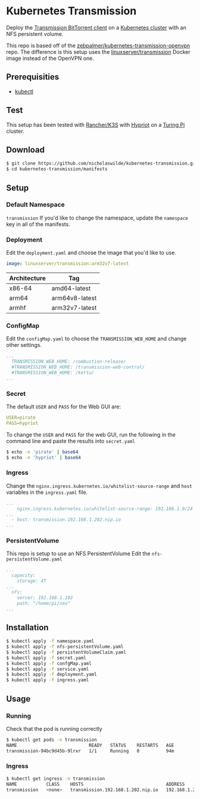 # Kubernetes Transmission
Deploy the [Transmission BitTorrent client](https://transmissionbt.com/) on a [Kubernetes cluster](https://kubernetes.io/) with an NFS persistent volume.

This repo is based off of the [zebpalmer/kubernetes-transmission-openvpn](https://github.com/zebpalmer/kubernetes-transmission-openvpn) repo. The difference is this setup uses the [linuxserver/transmission](https://hub.docker.com/r/linuxserver/transmission) Docker image instead of the OpenVPN one.

## Prerequisities
- [kubectl](https://kubernetes.io/docs/reference/kubectl/overview/)

## Test
This setup has been tested with [Rancher/K3S](https://github.com/rancher/k3s) with [Hypriot](https://github.com/hypriot/image-builder-rpi) on a [Turing Pi](https://turingpi.com/) cluster.

## Download
```bash
$ git clone https://github.com/nicholaswilde/kubernetes-transmission.git
$ cd kubernetes-transmission/manifests
```
## Setup
### Default Namespace
`transmission`
If you'd like to change the namespace, update the `namespace` key in all of the manifests.

### Deployment
Edit the `deployment.yaml` and choose the image that you'd like to use.

```yaml
image: linuxserver/transmission:arm32v7-latest
```
| Architecture | Tag            |
|--------------|----------------|
| x86-64       | amd64-latest   |
| arm64	       | arm64v8-latest |
| armhf	       | arm32v7-latest |

### ConfigMap
Edit the `configMap.yaml` to choose the `TRANSMISSION_WEB_HOME` and change other settings.
```yaml
...
  TRANSMISSION_WEB_HOME: /combustion-release/
  #TRANSMISSION_WEB_HOME: /transmission-web-control/
  #TRANSMISSION_WEB_HOME: /kettu/
...
```
### Secret
The default `USER` and `PASS` for the Web GUI are:
```yaml
USER=pirate
PASS=hypriot
```
To change the `USER` and `PASS` for the web GUI, run the following in the command line and paste the results into `secret.yaml`
```bash
$ echo -n 'pirate' | base64
$ echo -n 'hypriot' | base64
```
### Ingress
Change the `nginx.ingress.kubernetes.io/whitelist-source-range` and `host` variables in the `ingress.yaml` file.
```yaml
...
    nginx.ingress.kubernetes.io/whitelist-source-range: 192.168.1.0/24
...
  - host: transmission.192.168.1.202.nip.io
...
```
### PersistentVolume
This repo is setup to use an NFS PersistentVolume
Edit the `nfs-persistentVolume.yaml`
```yaml
...
  capacity:
    storage: 4T
...
  nfs:
    server: 192.168.1.192
    path: "/home/pi/nas"
...
```

## Installation
```bash
$ kubectl apply -f namespace.yaml
$ kubectl apply -f nfs-persistentVolume.yaml
$ kubectl apply -f persistentVolumeClaim.yaml
$ kubectl apply -f secret.yaml
$ kubectl apply -f confgMap.yaml
$ kubectl apply -f service.yaml
$ kubectl apply -f deployment.yaml
$ kubectl apply -f ingress.yaml
```

## Usage
### Running
Check that the pod is running correctly
```bash
$ kubectl get pods -n transmission
NAME                           READY   STATUS    RESTARTS   AGE
transmission-94bc9d45b-9lrxr   1/1     Running   0          94m
```

### Ingress
```bash
$ kubectl get ingress -n transmission
NAME           CLASS    HOSTS                               ADDRESS         PORTS   AGE
transmission   <none>   transmission.192.168.1.202.nip.io   192.168.1.203   80      73m
```
